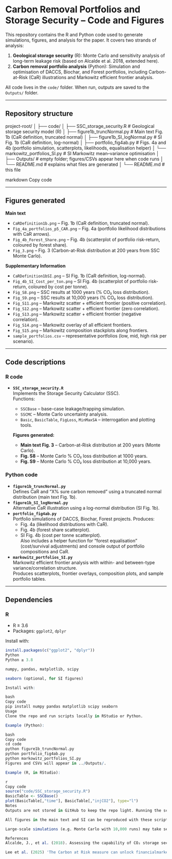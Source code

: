 # Carbon Removal Portfolios and Storage Security – Code and Figures

This repository contains the R and Python code used to generate simulations, figures, and analysis for the paper. It covers two strands of analysis:

1. **Geological storage security** (R): Monte Carlo and sensitivity analysis of long-term leakage risk (based on Alcalde et al. 2018, extended here).
2. **Carbon removal portfolio analysis** (Python): Simulation and optimisation of DACCS, Biochar, and Forest portfolios, including Carbon-at-Risk (CaR) illustrations and Markowitz efficient frontier analysis.

All code lives in the `code/` folder. When run, outputs are saved to the `Outputs/` folder.

---

## Repository structure

project-root/
│
├── code/
│ ├── SSC_storage_security.R # Geological storage security model (R)
│ ├── figure1b_truncNormal.py # Main text Fig. 1b (CaR definition, truncated normal)
│ ├── figure1b_SI_logNormal.py # SI Fig. 1b (CaR definition, log-normal)
│ ├── portfolio_fig4ab.py # Figs. 4a and 4b (portfolio simulation, scatterplots, likelihoods, equalisation helper)
│ └── markowitz_portfolios_SI.py # SI Markowitz mean–variance optimisation
│
├── Outputs/ # empty folder; figures/CSVs appear here when code runs
│ └── README.md # explains what files are generated
│
└── README.md # this file

markdown
Copy code

---

## Figures generated

**Main text**
- `CaRDefinition1b.png` – Fig. 1b (CaR definition, truncated normal).
- `Fig_4a_portfolios_p5_CAR.png` – Fig. 4a (portfolio likelihood distributions with CaR arrows).
- `Fig_4b_Forest_Share.png` – Fig. 4b (scatterplot of portfolio risk-return, coloured by forest share).
- `Fig_3.png` – Fig. 3 (Carbon-at-Risk distribution at 200 years from SSC Monte Carlo).

**Supplementary Information**
- `CaRDefinition1bSI.png` – SI Fig. 1b (CaR definition, log-normal).
- `Fig_4b_SI_Cost_per_ton.png` – SI Fig. 4b (scatterplot of portfolio risk-return, coloured by cost per tonne).
- `Fig_S8.png` – SSC results at 1000 years (% CO₂ loss distribution).
- `Fig_S9.png` – SSC results at 10,000 years (% CO₂ loss distribution).
- `Fig_S11.png` – Markowitz scatter + efficient frontier (positive correlation).
- `Fig_S12.png` – Markowitz scatter + efficient frontier (zero correlation).
- `Fig_S13.png` – Markowitz scatter + efficient frontier (negative correlation).
- `Fig_S14.png` – Markowitz overlay of all efficient frontiers.
- `Fig_S15.png` – Markowitz composition stackplots along frontiers.
- `sample_portfolios.csv` – representative portfolios (low, mid, high risk per scenario).

---

## Code descriptions

### R code
- **`SSC_storage_security.R`**  
  Implements the Storage Security Calculator (SSC).  
  Functions:  
  - `SSCBase` – base-case leakage/trapping simulation.  
  - `SSCMC` – Monte Carlo uncertainty analysis.  
  - `Basic`, `BasicTable`, `FigLoss`, `MinMaxSA` – interrogation and plotting tools.  

  **Figures generated:**  
  - **Main text Fig. 3** – Carbon-at-Risk distribution at 200 years (Monte Carlo).  
  - **Fig. S8** – Monte Carlo % CO₂ loss distribution at 1000 years.  
  - **Fig. S9** – Monte Carlo % CO₂ loss distribution at 10,000 years.

### Python code
- **`figure1b_truncNormal.py`**  
  Defines CaR and “X% sure carbon removed” using a truncated normal distribution (main text Fig. 1b).
- **`figure1b_SI_logNormal.py`**  
  Alternative CaR illustration using a log-normal distribution (SI Fig. 1b).
- **`portfolio_fig4ab.py`**  
  Portfolio simulations of DACCS, Biochar, Forest projects. Produces:  
  - Fig. 4a (likelihood distributions with CaR).  
  - Fig. 4b (forest share scatterplot).  
  - SI Fig. 4b (cost per tonne scatterplot).  
  Also includes a helper function for “forest equalisation” (cost/survival adjustments) and console output of portfolio compositions and CaR.
- **`markowitz_portfolios_SI.py`**  
  Markowitz efficient frontier analysis with within- and between-type variance/correlation structure.  
  Produces scatterplots, frontier overlays, composition plots, and sample portfolio tables.

---

## Dependencies

### R
- R ≥ 3.6  
- Packages: `ggplot2`, `dplyr`

Install with:
```r
install.packages(c("ggplot2", "dplyr"))
Python
Python ≥ 3.8

numpy, pandas, matplotlib, scipy

seaborn (optional, for SI figures)

Install with:

bash
Copy code
pip install numpy pandas matplotlib scipy seaborn
Usage
Clone the repo and run scripts locally in RStudio or Python.

Example (Python):

bash
Copy code
cd code
python figure1b_truncNormal.py
python portfolio_fig4ab.py
python markowitz_portfolios_SI.py
Figures and CSVs will appear in ../Outputs/.

Example (R, in RStudio):

r
Copy code
source("code/SSC_storage_security.R")
BasicTable <- SSCBase()
plot(BasicTable[,"time"], BasicTable[,"injCO2"], type="l")
Notes
Outputs are not stored in GitHub to keep the repo light. Running the scripts will populate the Outputs/ folder.

All figures in the main text and SI can be reproduced with these scripts.

Large-scale simulations (e.g. Monte Carlo with 10,000 runs) may take several minutes.

References
Alcalde, J., et al. (2018). Assessing the capability of CO₂ storage security to deliver on climate mitigation. IJGGC, 91, 102834.

Lee et al. (2025) 'The Carbon at Risk measure can unlock financialmarkets for gigaton-scale carbon removal'. [This paper]
